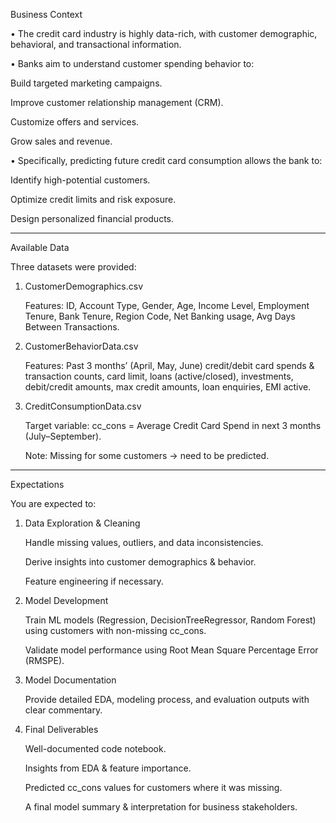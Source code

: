 Business Context

•	The credit card industry is highly data-rich, with customer demographic, behavioral, and transactional information.

•	Banks aim to understand customer spending behavior to:

Build targeted marketing campaigns.
 
Improve customer relationship management (CRM).
 
Customize offers and services.
 
Grow sales and revenue.
 
•	Specifically, predicting future credit card consumption allows the bank to:

Identify high-potential customers.
 
Optimize credit limits and risk exposure.
 
Design personalized financial products.
 
________________________________________

Available Data

Three datasets were provided:

1.	CustomerDemographics.csv
   
	Features: ID, Account Type, Gender, Age, Income Level, Employment Tenure, Bank Tenure, Region Code, Net Banking usage, Avg Days Between Transactions.

2.	CustomerBehaviorData.csv
   
	Features: Past 3 months’ (April, May, June) credit/debit card spends & transaction counts, card limit, loans (active/closed), investments, debit/credit amounts, max credit amounts, loan enquiries, EMI active.

3.	CreditConsumptionData.csv
   
	Target variable: cc_cons = Average Credit Card Spend in next 3 months (July–September).

	Note: Missing for some customers → need to be predicted.

________________________________________

Expectations

You are expected to:

1.	Data Exploration & Cleaning
   
	Handle missing values, outliers, and data inconsistencies.

	Derive insights into customer demographics & behavior.

	Feature engineering if necessary.

2.	Model Development
   
	Train ML models (Regression, DecisionTreeRegressor, Random Forest) using customers with non-missing cc_cons.

	Validate model performance using Root Mean Square Percentage Error (RMSPE).

3.	Model Documentation
   
	Provide detailed EDA, modeling process, and evaluation outputs with clear commentary.

4.	Final Deliverables
   
	Well-documented code notebook.

	Insights from EDA & feature importance.

	Predicted cc_cons values for customers where it was missing.

	A final model summary & interpretation for business stakeholders.
